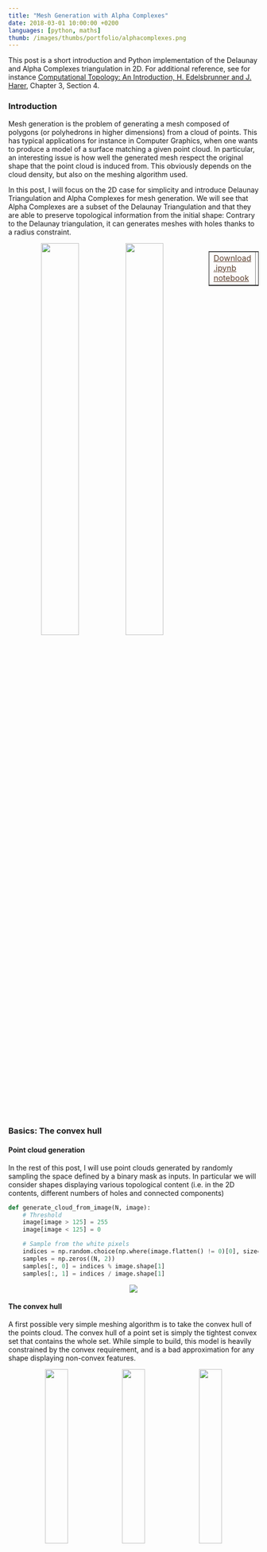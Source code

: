 ```yaml
---
title: "Mesh Generation with Alpha Complexes"
date: 2018-03-01 10:00:00 +0200
languages: [python, maths]
thumb: /images/thumbs/portfolio/alphacomplexes.png
---
```


This post is a short introduction and Python implementation of the Delaunay and Alpha Complexes triangulation in 2D. For additional reference, see for instance <a href="https://www.amazon.com/Computational-Topology-Introduction-Herbert-Edelsbrunner/dp/0821849255" target="_blank">Computational Topology: An Introduction, H. Edelsbrunner and J. Harer</a>, Chapter 3, Section 4.


### <i class="fa fa-edit"></i> Introduction

Mesh generation is the problem of generating a mesh composed of polygons (or polyhedrons in higher dimensions) from a cloud of points. This has typical applications for instance in Computer Graphics, when one wants to produce a model of a surface matching a given point cloud.  In particular, an interesting issue is how well the generated mesh respect the original shape that the point cloud is induced from. This obviously depends on the cloud density, but also on the meshing algorithm used.


In this post, I will focus on the 2D case for simplicity and introduce <span class="keyword">Delaunay Triangulation</span> and <span class="keyword">Alpha Complexes</span> for mesh generation.
We will see that Alpha Complexes are a subset of the Delaunay Triangulation and that they are able to preserve topological information from the initial shape: Contrary to the Delaunay triangulation, it can generates meshes with holes thanks to a <span class="keyword">radius constraint</span>.


<div style="width:20%; float:right">
<table border="1" cellpadding="6" align="right">
<tr>
<td><a style="color:#5E412F" href="/notebooks/2016_08_01_AlphaComplexes/alpha_complexes.ipynb">Download .ipynb notebook</a></td>
<td><a style="color:#5E412F" href="/notebooks/2016_08_01_AlphaComplexes/resources.zip">Download resources.zip</a></td>
</tr>
</table>
</div>
<div style="text-align:center; width:75%">
<img src="/notebooks/2016_08_01_AlphaComplexes/animation2.gif" width="45%"><img src="/notebooks/2016_08_01_AlphaComplexes/intro.png" width="45%">
</div>


### <i class="fa fa-circle" style="font-size:12px"></i> <i class="fa fa-circle-o" style="font-size:12px"></i> <i class="fa fa-circle-o" style="font-size:12px"></i> Basics: The convex hull


#### Point cloud generation
In the rest of this post, I will use <span class="keyword">point clouds</span> generated by randomly sampling the space defined by a binary mask as inputs. In particular we will consider shapes displaying various topological content (i.e. in the 2D contents, different numbers of holes and connected components)

```python
def generate_cloud_from_image(N, image):
    # Threshold
    image[image > 125] = 255
    image[image < 125] = 0

    # Sample from the white pixels
    indices = np.random.choice(np.where(image.flatten() != 0)[0], size=N)
    samples = np.zeros((N, 2))
    samples[:, 0] = indices % image.shape[1]
    samples[:, 1] = indices / image.shape[1]
```

<div style="text-align:center">
<img src="/notebooks/2016_08_01_AlphaComplexes/samples.png">
</div>



#### The convex hull
A first possible very simple meshing algorithm is to take the convex hull of the points cloud. The <span class="keyword">convex hull</span> of a point set is simply the tightest convex set that contains the whole set. While simple to build, this model is heavily constrained by the convex requirement, and is a bad approximation for any shape displaying non-convex features.


<div style="text-align:center">
<img src="/notebooks/2016_08_01_AlphaComplexes/convexhull1.png" width="30%">
<img src="/notebooks/2016_08_01_AlphaComplexes/convexhull.png" width="30%">
<img src="/notebooks/2016_08_01_AlphaComplexes/convexhull2.png" width="30%">
</div>


### <i class="fa fa-circle" style="font-size:12px"></i> <i class="fa fa-circle" style="font-size:12px"></i> <i class="fa fa-circle-o" style="font-size:12px"></i> The Delaunay triangulation

#### Definition
A triangulation of a 2D point cloud $$S \in \mathbb{R}^2$$ is triangulation of its convex hull, i.e. a partition of the hull in triangles whose vertices are points of $$S$$.
Additionally, a <span class="keyword"> Delaunay</span> triangulation $$DT(S)$$ is such that no points in $$S$$ is inside any of the circumscribed circles to any of the triangles in $$DT(S)$$, which guarantees a certain regularity to it; In particular it typically prevents very elongated triangles.

**Note:** According to the definition, the Delaunay Triangulation also has a limiting convex constraint. In order to avoid this, a classical trick is to had some boundary points to form a bounding box around the point clouds, forming a new convex hull. Then after the triangulation is done, we simply remove the triangles for which any vertex lies on the boundary. That way, we retrieve a potentially non-convex triangulation of the original point cloud $$S$$.


#### Voronoi Diagram
An easy to compute the Delaunay triangulation is to characterize it as the dual of the <span class="keyword">Voronoi diagram</span> of $$S$$. More  specifically, for each point $$x \in S$$, its Voronoi cell is defined as the set of points in the space which are closer to $$x$$ than any other points in $$S$$:
\begin{align}
V_x = \left[ y \in \mathbb{R}^2,\ \mbox{s.t. } \forall x' \in S,\ || y - x||_2 \leq ||y - x'||_2 \right]
\end{align}


```python
def voronoi_diagram(samples, ax=None):
    # Extract Voronoi regions (sicpy)
    vor = Voronoi(samples, qhull_options="Q0")

    # vor_ridges; Maps edge index -> Center of incident Voronoi cells
    n = len(vor.vertices)
    vor_ridges = {min(edges) * n + max(edges):
                  ((centers[0], vor.points[centers[0]]),
		   (centers[1], vor.points[centers[1]]))
                  for edges, centers in zip(vor.ridge_vertices, vor.ridge_points)}
```

#### Building the triangulation

Finally, the Delaunay triangulation is built as the dual of the Voronoi diagram, i.e. we form an edge between any two points $$x, x' \in S$$ if and only if their respective cells $$V_x$$ and $$V_{x'}$$ touch (have a common edge) in the Voronoi diagram.

\begin{align}
DL(S):  x \leftrightarrow x' \iff V_x \mbox{ adjacent to } V_{x'}
\end{align}


```python
# Build vertices and triangles list
adjacency = defaultdict(lambda: [])
vertices = {}
for (ip, p), (iq, q) in vor_ridges.values():
    vertices[ip] = p
    vertices[iq] = q
    adjacency[min(ip, iq)].append(max(ip, iq))

# Build triangles for adjacent cells
triangles = []
for p, neighbours in adjacency.items():
auxp = set(adjacency[p])
for i, q in enumerate(neighbours):
    auxq = auxp & (set(adjacency[q]))
    for r in neighbours[i+1:]:
        if max(q,r) in adjacency[min(q, r)] and
           len(list(auxq.intersection(adjacency[r]))) == 0:
            triangles.append(mp.Polygon(
		[vertices[p], vertices[q], vertices[r]], closed=True))
```

<div style="text-align:center">
<img src="/notebooks/2016_08_01_AlphaComplexes/delaunay.png">
</div>

### <i class="fa fa-circle" style="font-size:12px"></i> <i class="fa fa-circle" style="font-size:12px"></i> <i class="fa fa-circle" style="font-size:12px"></i> Alpha Complexes

As we have seen in the previous example, the Delaunay triangulation yields a much more interesting result shape than the convex hull. However, it produces a dense partition of the space and in particular doesn't recover <span class="keyword">topological information</span> from the shape such as holes or connected components.

Alpha complexes are a subset of the Delaunay Triangulation that tackles this issue. As previously, we will use a dual structure. More specifically, Alpha complexes are defined as the dual construction of the <span class="keyword">restricted Voronoi diagram</span>, $$Vor_r(S)$$. Which is simply the intersection of the Voronoi diagram with balls of radius $$r$$ centered on every point in $$S$$.

\begin{align}
Vor_r(S) = \left[ V_x \cap B_{r}(x),\ \forall x \in S \right]
\end{align}


#### Line-circle intersection
In order to build the restricted Voronoi diagram, we need to start from the initial Voronoi diagram and compute its intersections with balls of radius $$r$$. In 2D, this means we need to compute intersections between circles and the lines composing the diagram.


The first two easy cases are when the line segment of the diagram, [p, q] is fully inside or fully outside the circle.

<div style="text-align:center">
<img src="/notebooks/2016_08_01_AlphaComplexes/case1.png" width="40%"> <img src="/notebooks/2016_08_01_AlphaComplexes/case2.png" width="40%">
</div>
```python
# Case 1: If p and q are both in the circle -> clip to [p, q]
if is_in_circle(p, center, r) and is_in_circle(q, center, r):
return [(p, q)], True, True

# Intersection with line y = ax + b
# Express the line equation as y = slope * x + intersect
slope = (q[1] - p[1]) / (q[0] - p[0])
intersect = q[1] - slope * q[0]
# Express the intersection problem as a quadratic equation ax2 + bx + c
# we need to solve the system:
#   (1) y = slope  * x + b
#   (2) (x - center[0])**2 + (y - center[1])**2 = r
a = slope**2 + 1
b = 2 * (slope * (intersect - center[1]) - center[0])
c = center[0]**2 + (intersect - center[1])**2 - r**2

# Case 2: No intersection
delta = b**2 - 4*a*c
if delta <= 0:
    return [], False, False
```

When the segment does intersect with the circle, we need to take into consideration whether it intersects from the "left", from the "right" or from both sides (here we order the segment extremities by increasing order of their x-coordinate).


<div style="text-align:center">
<img src="/notebooks/2016_08_01_AlphaComplexes/case3.png" width="30%"> <img src="/notebooks/2016_08_01_AlphaComplexes/case4.png" width="30%"> <img src="/notebooks/2016_08_01_AlphaComplexes/case5.png" width="30%">
</div>

```python
# Intersection -> clip to [p2, q2] n [p, q]
else:
pt1 = p; pt2 = q
is_in_pq = lambda z: (z >=  p[0]) and (z <= q[0])
check = False # check will be True iff [p2, q2] n [p, q] is empty

# Case 3: p is not in the circle
if not is_in_circle(p, center, r):
    x = (- b - np.sqrt(delta)) / (2 * a)
    pt1 = np.array([x, slope*x + intersect])
    check = not is_in_pq(x)

# Case 4: q is not in the circle
if not is_in_circle(q, center, r):
    x = (- b + np.sqrt(delta)) / (2 * a)
    pt2 = np.array([x, slope*x + intersect])
    check = (check or cp) and (not is_in_pq(x))

# Case 5: neither p or q are inside the circle
return ([], False, False) if check else
    ([(pt1, pt2)],  is_in_circle(p, center, r),  is_in_circle(q, center, r))
```

#### Building the restricted Voronoi diagram
Once we have this construction, we can build the restricted Voronoi Diagram. We consider every segment $$[p, q]$$ of the Voronoi diagram. Let us denote $$V_x$$ and $$v_y$$ the two Voronoi cells that lie on both sides of $$[p, q]$$; we say $$[p, q]$$ is a <i>ridge</i> between $$V_x$$ and $$V_y$$.

We need to compute the intersections between $$[p, q]$$ and $$B(x, r)$$ (or equivalently, $$B(y ,r)$$, since by definition of the Voronoi diagram, any point on the ridge is equidistant from $$x$$ and $$y$$).
A restricted Voronoi cell is represented as a sequence of edges $$[(p_0, q_0), \dots (p_n, q_n)]$$, where $$[p_i, q_i]$$ is a segment. Furthermore, either $$q_i = p_{i + 1}$$, or $$q_i \neq p_{i + 1}$$ in which case $$q_i$$ and $$p_{i + 1}$$ are joint by a circle segment.

```python
for center, region, region_indices, edge_indices in vor_regions:
    restr_region = []
    for i, p in enumerate(region):
        q = region[(i + 1) % len(region)]
        inter, clip_p, clip_q = line_circle_intersection(p, q, center, r)
        restr_region.extend(inter)
        restricted_voronoi_cells.append((center, restr_region))
```

#### Building the alpha complex
Building the alpha complex from the restricted Voronoi diagram is straightforward. We will split it in two sets: the <span class="keyword">triangles</span>, which are triangles of the Delaunay triangulation and occur whenever a point lying at the intersection of three Voronoi cells still exist in the restricted Voronoi diagram (i.e. if it belongs to one the balls of radius $$r$$).
The second set are the <span class="keyword">edges</span> and are the leftover edges which still exist in the alpha complex but are not part of a full triangle due to the radius constraint.

```python
    ... # continued
    if clip_p:
        triangles[region_indices[i]].append(edge_indices[i])
    if clip_q:
        triangles[region_indices[(i + 1) % len(region)]].append(edge_indices[i])
    else:
        alpha_complex_cells[0].append(edge_indices[i])

# Form triangles
for vertex, incident_edges in triangles.items():
if len(incident_edges) == 3:
    vertices = [(x, y) for e in incident_edges for (x, y) in vor_ridges[e]]
    _, aux = np.unique([x[0] for x in vertices], return_index=True)
    alpha_complex_cells[1].append([vertices[i][1] for i in aux])
```

<div style="text-align:center; margin-bottom:40px">
<img src="/notebooks/2016_08_01_AlphaComplexes/alphacomplexes.png">
</div>

<div style="text-align:center">
<img src="/notebooks/2016_08_01_AlphaComplexes/comparison.png">
</div>


### <i class="fa fa-laptop"></i> Demo
The main observation is that by tuning the radius constraint correctly, we can obtain a mesh of the point clouds that respect topological features of the original shape (holes), contrary to the Delaunay Triangulation. However, finding a good value for this parameter can be quite difficult as it heavily depends on the input samples.

To highlight this, I also generate an animation of the restricted Voronoi diagram and the alpha complex for growing value of $$r$$. For very small $$r$$, no cells collide and the complex is equal to the point cloud; Inversely for large $$r$$, the complex collapses to the Delaunay Triangulation. For values in between, we get different density meshes of the cloud.

<div style="text-align:center">
<img src="/notebooks/2016_08_01_AlphaComplexes/animation.gif">
</div>
